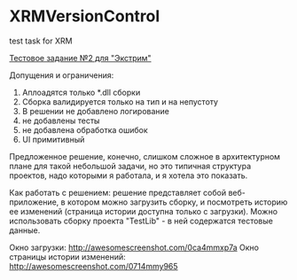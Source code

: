 # XRMVersionControl
test task for XRM

<a href="http://xrm.ru/job/test_task/">Тестовое задание №2 для "Экстрим"</a>

Допущения и ограничения:

<ol>
<li>Аплоадятся только *.dll сборки</li>
<li>Сборка валидируется только на тип и на непустоту</li>
<li>В решении не добавлено логирование</li>
<li>не добавлены тесты</li>
<li>не добавлена обработка ошибок</li>
<li>UI примитивный</li>
</ol>
Предложенное решение, конечно, слишком сложное в архитектурном плане для такой небольшой задачи, но это типичная структура проектов, надо которыми я работала, и я хотела это показать.

Как работать с решением:
решение представляет собой веб-приложение, в котором можно загрузить сборку, и посмотреть историю ее изменений (страница истории доступна только с загрузки).
Можно использовать сборку проекта "TestLib" - в ней содержатся тестовые данные. 

Окно загрузки:
http://awesomescreenshot.com/0ca4mmxp7a
Окно страницы истории изменений:
http://awesomescreenshot.com/0714mmy965


